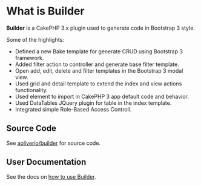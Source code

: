 # What is Builder

**Builder** is a CakePHP 3.x plugin used to generate code in Bootstrap 3 style. 

Some of the highlights:

- Defined a new Bake template for generate CRUD using Bootstrap 3 framework.
- Added filter action to controller and generate base filter template.
- Open add, edit, delete and filter templates in the Bootstrap 3 modal view.
- Used grid and detail template to extend the index and view actions functionality.
- Used element to import in CakePHP 3 app default code and behavior.
- Used DataTables JQuery plugin for table in the index template.
- Integrated simple Role-Based Access Controll.

## Source Code

See [aoliverio/builder](https://github.com/aoliverio) for source code.

## User Documentation

See the docs on [how to use Builder](http://aoliverio.readthedocs.org/projects/builder/en/latest/).
